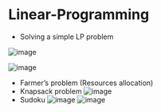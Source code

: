 # Linear-Programming
- Solving a simple LP problem

![image](https://github.com/hossamAhmedSalah/Linear-Programming/assets/100955137/7b9b8a19-36b6-4b84-b1a5-b15f205ad750)

![image](https://github.com/hossamAhmedSalah/Linear-Programming/assets/100955137/ecc03a9a-b273-4ba6-be92-2f5e6e01a837)
- Farmer’s problem (Resources allocation)
- Knapsack problem
  ![image](https://github.com/hossamAhmedSalah/Linear-Programming/assets/100955137/3f19e6d3-5223-4517-904e-c4852c4eb814)
- Sudoku
  ![image](https://github.com/hossamAhmedSalah/Linear-Programming/assets/100955137/761310d9-b717-498d-ba7b-dd9125e79380)
  ![image](https://github.com/hossamAhmedSalah/Linear-Programming/assets/100955137/994b2de5-0b5d-40c9-b0c0-3118828588c1)



